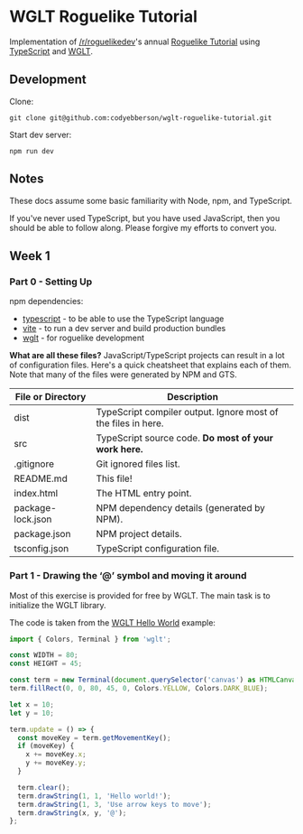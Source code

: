 # WGLT Roguelike Tutorial

Implementation of [/r/roguelikedev](https://reddit.com/r/roguelikedev/)'s annual [Roguelike Tutorial](https://www.reddit.com/r/roguelikedev/comments/br1sv3/roguelikedev_does_the_complete_roguelike_tutorial/) using [TypeScript](https://www.typescriptlang.org/) and [WGLT](https://wglt.js.org/).

## Development

Clone:

```
git clone git@github.com:codyebberson/wglt-roguelike-tutorial.git
```

Start dev server:

```
npm run dev
```

## Notes

These docs assume some basic familiarity with Node, npm, and TypeScript.

If you've never used TypeScript, but you have used JavaScript, then you should
be able to follow along. Please forgive my efforts to convert you.

## Week 1

### Part 0 - Setting Up

npm dependencies:

- [typescript](https://www.npmjs.com/package/typescript) - to be able to use the TypeScript language
- [vite](https://vitejs.dev/) - to run a dev server and build production bundles
- [wglt](https://wglt.js.org/) - for roguelike development

**What are all these files?** JavaScript/TypeScript projects can result in a lot of configuration files. Here's a quick cheatsheet that explains each of them. Note that many of the files were generated by NPM and GTS.

| File or Directory  | Description                                                   |
| ------------------ | ------------------------------------------------------------- |
| dist               | TypeScript compiler output. Ignore most of the files in here. |
| src                | TypeScript source code. **Do most of your work here.**        |
| .gitignore         | Git ignored files list.                                       |
| README.md          | This file!                                                    |
| index.html         | The HTML entry point.                                         |
| package-lock.json  | NPM dependency details (generated by NPM).                    |
| package.json       | NPM project details.                                          |
| tsconfig.json      | TypeScript configuration file.                                |

### Part 1 - Drawing the ‘@’ symbol and moving it around

Most of this exercise is provided for free by WGLT. The main task is to initialize the WGLT library.

The code is taken from the [WGLT Hello World](https://wglt.js.org/examples/hello.html) example:

```ts
import { Colors, Terminal } from 'wglt';

const WIDTH = 80;
const HEIGHT = 45;

const term = new Terminal(document.querySelector('canvas') as HTMLCanvasElement, WIDTH, HEIGHT);
term.fillRect(0, 0, 80, 45, 0, Colors.YELLOW, Colors.DARK_BLUE);

let x = 10;
let y = 10;

term.update = () => {
  const moveKey = term.getMovementKey();
  if (moveKey) {
    x += moveKey.x;
    y += moveKey.y;
  }

  term.clear();
  term.drawString(1, 1, 'Hello world!');
  term.drawString(1, 3, 'Use arrow keys to move');
  term.drawString(x, y, '@');
};
```
